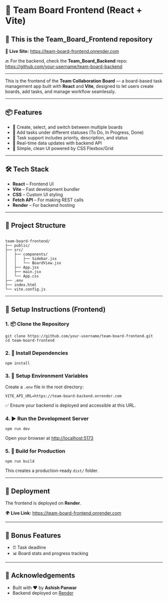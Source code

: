 <h1>🚀 Team Board Frontend (React + Vite)</h1>

<h2>📁 This is the <strong>Team_Board_Frontend</strong> repository</h2>

<p>🔗 <strong>Live Site:</strong> <a href="https://team-board-frontend.onrender.com" target="_blank">https://team-board-frontend.onrender.com</a></p>

<p>🔙 For the backend, check the <strong>Team_Board_Backend</strong> repo:  
<a href="https://github.com/your-username/team-board-backend" target="_blank">https://github.com/your-username/team-board-backend</a></p>

<hr>

<p>This is the frontend of the <strong>Team Collaboration Board</strong> — a board-based task management app built with <strong>React</strong> and <strong>Vite</strong>, designed to let users create boards, add tasks, and manage workflow seamlessly.</p>

<hr>

<h2>📦 Features</h2>
<ul>
  <li>🧩 Create, select, and switch between multiple boards</li>
  <li>📝 Add tasks under different statuses (To Do, In Progress, Done)</li>
  <li>🚦 Task support includes priority, description, and status</li>
  <li>🔄 Real-time data updates with backend API</li>
  <li>🎯 Simple, clean UI powered by CSS Flexbox/Grid</li>
</ul>

<hr>

<h2>🛠️ Tech Stack</h2>
<ul>
  <li><strong>React</strong> – Frontend UI</li>
  <li><strong>Vite</strong> – Fast development bundler</li>
  <li><strong>CSS</strong> – Custom UI styling</li>
  <li><strong>Fetch API</strong> – For making REST calls</li>
  <li><strong>Render</strong> – For backend hosting</li>
</ul>

<hr>

<h2>📁 Project Structure</h2>
<pre><code>
team-board-frontend/
├── public/
├── src/
│   ├── components/
│   │   ├── Sidebar.jsx
│   │   └── BoardView.jsx
│   ├── App.jsx
│   ├── main.jsx
│   └── App.css
├── .env
├── index.html
└── vite.config.js
</code></pre>

<hr>

<h2>🚀 Setup Instructions (Frontend)</h2>

<h3>1. 📦 Clone the Repository</h3>
<pre><code>git clone https://github.com/your-username/team-board-frontend.git
cd team-board-frontend
</code></pre>

<h3>2. 🧪 Install Dependencies</h3>
<pre><code>npm install</code></pre>

<h3>3. 🔐 Setup Environment Variables</h3>
<p>Create a <code>.env</code> file in the root directory:</p>
<pre><code>VITE_API_URL=https://team-board-backend.onrender.com</code></pre>
<p>✅ Ensure your backend is deployed and accessible at this URL.</p>

<h3>4. ▶️ Run the Development Server</h3>
<pre><code>npm run dev</code></pre>
<p>Open your browser at <a href="http://localhost:5173" target="_blank">http://localhost:5173</a></p>

<h3>5. 🧾 Build for Production</h3>
<pre><code>npm run build</code></pre>
<p>This creates a production-ready <code>dist/</code> folder.</p>

<hr>

<h2>🔗 Deployment</h2>
<p>The frontend is deployed on <strong>Render</strong>.</p>
<p>
🌍 <strong>Live Link:</strong>  
<a href="https://team-board-frontend.onrender.com" target="_blank">https://team-board-frontend.onrender.com</a>
</p>

<hr>

<h2>🌟 Bonus Features</h2>
<ul>
  <li>⏰ Task deadline </li>
  <li>📊 Board stats and progress tracking</li>
</ul>

<hr>

<h2>🙌 Acknowledgements</h2>
<ul>
  <li>Built with ❤️ by <strong>Ashish Panwar</strong></li>
  <li>Backend deployed on <a href="https://render.com" target="_blank">Render</a></li>
</ul>
